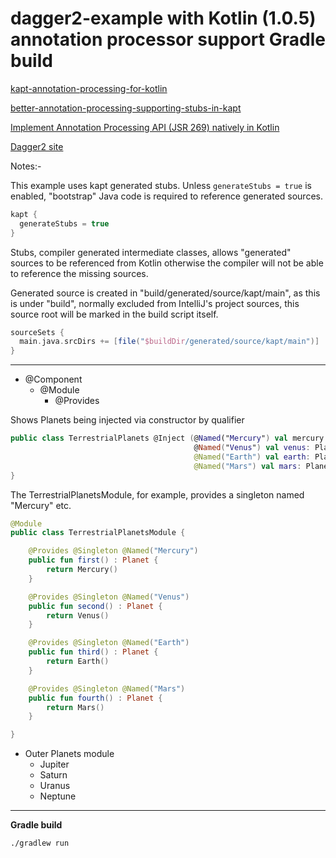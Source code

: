 dagger2-example with Kotlin (1.0.5) annotation processor support Gradle build
=================================

[kapt-annotation-processing-for-kotlin](http://blog.jetbrains.com/kotlin/2015/05/kapt-annotation-processing-for-kotlin)

[better-annotation-processing-supporting-stubs-in-kapt](http://blog.jetbrains.com/kotlin/2015/06/better-annotation-processing-supporting-stubs-in-kapt)

[Implement Annotation Processing API (JSR 269) natively in Kotlin](https://youtrack.jetbrains.com/issue/KT-13499)

[Dagger2 site ](http://google.github.io/dagger/)

Notes:-

This example uses kapt generated stubs. Unless ```generateStubs = true``` is enabled, "bootstrap" Java code is required to reference generated sources.

~~~ groovy
kapt {
  generateStubs = true
}
~~~

Stubs, compiler generated intermediate classes, allows "generated" sources to be referenced from Kotlin otherwise the compiler will not be able to reference the missing sources.

Generated source is created in "build/generated/source/kapt/main", as this is under "build", normally excluded from IntelliJ's project sources, this source root will be marked in the build script itself.

~~~ groovy
sourceSets {
  main.java.srcDirs += [file("$buildDir/generated/source/kapt/main")]
}
~~~

---

* @Component
  * @Module
    * @Provides

Shows Planets being injected via constructor by qualifier

~~~ kotlin
public class TerrestrialPlanets @Inject (@Named("Mercury") val mercury: Planet,
                                         @Named("Venus") val venus: Planet,
                                         @Named("Earth") val earth: Planet,
                                         @Named("Mars") val mars: Planet) {
}
~~~

The TerrestrialPlanetsModule, for example, provides a singleton named "Mercury" etc.

~~~ kotlin
@Module
public class TerrestrialPlanetsModule {

    @Provides @Singleton @Named("Mercury")
    public fun first() : Planet {
        return Mercury()
    }

    @Provides @Singleton @Named("Venus")
    public fun second() : Planet {
        return Venus()
    }

    @Provides @Singleton @Named("Earth")
    public fun third() : Planet {
        return Earth()
    }

    @Provides @Singleton @Named("Mars")
    public fun fourth() : Planet {
        return Mars()
    }

}
~~~

* Outer Planets module
  * Jupiter
  * Saturn
  * Uranus
  * Neptune

---

**Gradle build**

~~~
./gradlew run
~~~
